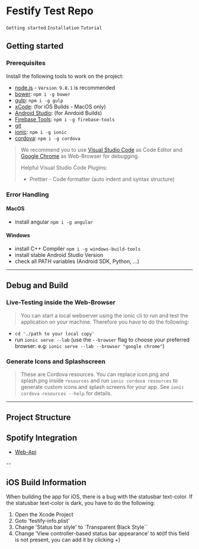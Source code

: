 # Festify Test Repo

`Getting started` `Installation` `Tutorial`

## Getting started

### Prerequisites

Install the following tools to work on the project:

* [node.js](https://nodejs.org/en/) - `Version 9.8.1` is recommended
* [bower](https://bower.io): `npm i -g bower`
* [gulp](https://gulpjs.com): `npm i -g gulp`
* [xCode](https://developer.apple.com/xcode/): (for iOS Builds - MacOS only)
* [Android Studio](https://developer.android.com/studio/install.html): (for
  Anrdoid Builds)
* [Firebase Tools](https://github.com/firebase/firebase-tools): `npm i -g firebase-tools`
* [git](https://git-scm.com/downloads)
* [ionic](https://ionicframework.com): `npm i -g ionic`
* [cordova](https://cordova.apache.org/#getstarted): `npm i -g cordova`

> We recommend you to use [Visual Studio Code](https://code.visualstudio.com) as
> Code Editor and
> [Google Chrome](https://www.google.de/chrome/browser/desktop/index.html?brand=CHBD&gclid=Cj0KCQiA6enQBRDUARIsAGs1YQgSG4irEkY5yKQGjqnhG4trSkeNG-MqV5tAbNmjH4n5LEULoazfYBEaAvuIEALw_wcB&gclsrc=aw.ds&dclid=COOklfCM3dcCFQOFGQodhCwBQQ)
> as Web-Browser for debugging.
>
> Helpful Visual Studio Code Plugins:
>
> * Prettier - Code formatter (auto indent and syntax structure)

### Error Handling

#### MacOS

* install angular `npm i -g angular`

#### Windows

* install C++ Compiler `npm i -g windows-build-tools`
* install stable Android Studio Version
* check all PATH variables (Android SDK, Python, ...)

---

## Debug and Build

### Live-Testing inside the Web-Browser

> You can start a local webserver using the ionic cli to run and test the
> application on your machine. Therefore you have to do the following:

* `cd './path to your local copy'`
* run `ionic serve --lab` (use the `--browser` flag to choose your preferred
  browser: e.g: `ionic serve --lab --browser "google chrome"`)

### Generate Icons and Splashscreen

> These are Cordova resources. You can replace icon.png and splash.png inside
> `resources` and run `ionic cordova resources` to generate custom icons and
> splash screens for your app. See `ionic cordova resources --help` for details.

---

## Project Structure

## Spotify Integration

* [Web-Api](https://developer.spotify.com/web-api/)

--

## iOS Build Information

When building the app for iOS, there is a bug with the statusbar text-color. If the statusbar text-color is dark, you have to do the following:

1. Open the Xcode Project
2. Goto 'festify-info.plist'
3. Change 'Status bar style' to `Transparent Black Style``
4. Change 'View controller-based status bar appearance' to `NO`(if this field is not present, you can add it by clicking +)
